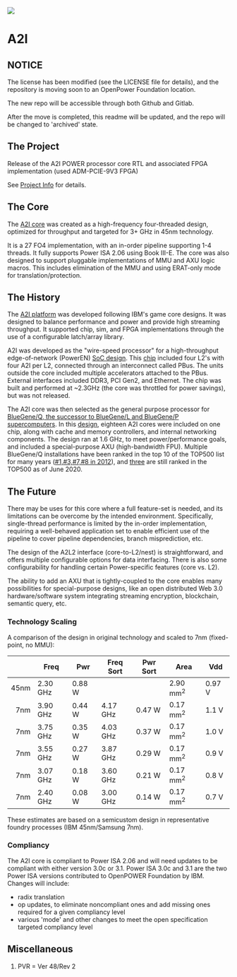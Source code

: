![](https://github.com/openpower-cores/a2i/workflows/VUnit%20Tests/badge.svg)

# A2I

## NOTICE

The license has been modified (see the LICENSE file for details), and the repository is moving soon to an OpenPower Foundation location.

The new repo will be accessible through both Github and Gitlab.

After the move is completed, this readme will be updated, and the repo will be changed to 'archived' state.

## The Project
Release of the A2I POWER processor core RTL and associated FPGA implementation (used ADM-PCIE-9V3 FPGA)

See [Project Info](rel/readme.md) for details.

## The Core
The [A2I core](rel/doc/A2_BGQ.pdf) was created as a high-frequency four-threaded design, optimized for throughput and targeted for 3+ GHz in 45nm technology.

It is a 27 FO4 implementation, with an in-order pipeline supporting 1-4 threads.  It fully supports Power ISA 2.06 using Book III-E.  The core was also designed to support pluggable implementations of MMU and AXU logic macros.  This includes elimination of the MMU and using ERAT-only mode for translation/protection.

## The History

The [A2I platform](rel/doc/a2_1.png) was developed following IBM's game core designs.  It was designed to balance performance and power and provide high streaming throughput.  It supported chip, sim, and FPGA implementations through the use of a configurable latch/array library.

A2I was developed as the "wire-speed processor" for a high-throughput edge-of-network (PowerEN) [SoC design](rel/doc/w_2.png).  This [chip](rel/doc/w_1.png) included four L2's with four A2I per L2, connected through an interconnect called PBus.  The units outside the core included multiple accelerators attached to the PBus.  External interfaces included DDR3, PCI Gen2, and Ethernet.  The chip was built and performed at ~2.3GHz (the core was throttled for power savings), but was not released.

The A2I core was then selected as the general purpose processor for [BlueGene/Q, the successor to BlueGene/L and BlueGene/P supercomputers](https://www.ibm.com/ibm/history/ibm100/us/en/icons/bluegene).  In this [design](rel/doc/HC23.18.121.BlueGene-IBM_BQC_HC23_20110818.pdf), eighteen A2I cores were included on one chip, along with cache and memory controllers, and internal networking components.  The design ran at 1.6 GHz, to meet power/performance goals, and included a special-purpose AXU (high-bandwidth FPU).  Multiple BlueGene/Q installations have been ranked in the top 10 of the TOP500 list for many years
([#1,#3,#7,#8 in 2012](https://www.top500.org/lists/2012/06/)), and
[three](https://www.top500.org/lists/top500/2020/06/)
are still ranked in the TOP500 as of June 2020.

## The Future

There may be uses for this core where a full feature-set is needed, and its limitations can be overcome by the intended environment.  Specifically, single-thread performance is limited by the in-order implementation, requiring a well-behaved application set to enable efficient use of the pipeline to cover pipeline dependencies, branch misprediction, etc.

The design of the A2L2 interface (core-to-L2/nest) is straightforward, and offers multiple configurable options for data interfacing.  There is also some configurability for handling certain Power-specific features (core vs. L2).

The ability to add an AXU that is tightly-coupled to the core enables many possibilities for special-purpose designs, like an open distributed Web 3.0 hardware/software system integrating streaming encryption, blockchain, semantic query, etc.

### Technology Scaling

A comparison of the design in original technology and scaled to 7nm (fixed-point, no MMU):

|      |Freq     |Pwr    |Freq Sort|Pwr Sort|Area     |Vdd    |
|-----:|---------|-------|---------|--------|---------|-------|
|45nm  |2.30 GHz |0.88 W |         |        |2.90 mm<sup>2</sup> |0.97 V |
| 7nm  |3.90 GHz |0.44 W |4.17 GHz |0.47 W  |0.17 mm<sup>2</sup> |1.1  V |
| 7nm  |3.75 GHz |0.35 W |4.03 GHz |0.37 W  |0.17 mm<sup>2</sup> |1.0  V |
| 7nm  |3.55 GHz |0.27 W |3.87 GHz |0.29 W  |0.17 mm<sup>2</sup> |0.9  V |
| 7nm  |3.07 GHz |0.18 W |3.60 GHz |0.21 W  |0.17 mm<sup>2</sup> |0.8  V |
| 7nm  |2.40 GHz |0.08 W |3.00 GHz |0.14 W  |0.17 mm<sup>2</sup> |0.7  V |

These estimates are based on a semicustom design in representative foundry processes (IBM 45nm/Samsung 7nm).

### Compliancy

The A2I core is compliant to Power ISA 2.06 and will need updates to be compliant with either version 3.0c or 3.1.  Power ISA 3.0c and 3.1 are the two Power ISA versions contributed to OpenPOWER Foundation by IBM.  Changes will include:

* radix translation
* op updates, to eliminate noncompliant ones and add missing ones required for a given compliancy level
* various 'mode' and other changes to meet the open specification targeted compliancy level

## Miscellaneous

1. PVR = Ver 48/Rev 2
